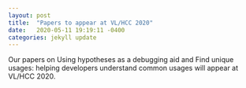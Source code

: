 ```yaml
---
layout: post
title:  "Papers to appear at VL/HCC 2020"
date:   2020-05-11 19:19:11 -0400
categories: jekyll update
---
```

Our papers on Using hypotheses as a debugging aid 
and Find unique usages: helping developers understand common usages will appear at VL/HCC 2020.